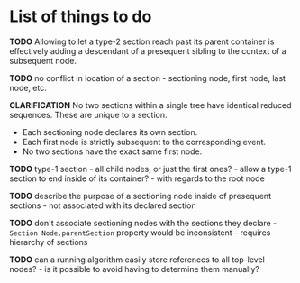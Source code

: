 
<!-- ======================================================================= -->
# List of things to do

**TODO**
Allowing to let a type-2 section reach past its parent container is effectively
adding a descendant of a presequent sibling to the context of a subsequent node.

**TODO**
no conflict in location of a section -
sectioning node, first node, last node, etc.

**CLARIFICATION**
No two sections within a single tree have identical reduced sequences.
These are unique to a section.

* Each sectioning node declares its own section.
* Each first node is strictly subsequent to the corresponding event.
* No two sections have the exact same first node.

**TODO**
type-1 section -
all child nodes, or just the first ones? -
allow a type-1 section to end inside of its container? -
with regards to the root node

**TODO**
describe the purpose of a sectioning node inside of presequent sections -
not associated with its declared section

**TODO**
don't associate sectioning nodes with the sections they declare -
`Section Node.parentSection` property would be inconsistent -
requires hierarchy of sections

**TODO**
can a running algorithm easily store references to all top-level nodes? -
is it possible to avoid having to determine them manually?
